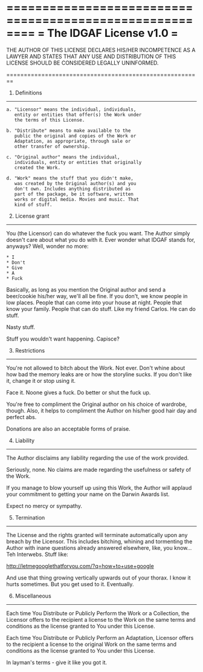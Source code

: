 ========================================================
=               The IDGAF License v1.0                 =
========================================================

THE AUTHOR OF THIS LICENSE DECLARES HIS/HER INCOMPETENCE
AS A LAWYER AND STATES THAT ANY USE AND DISTRIBUTION OF
THIS LICENSE SHOULD BE CONSIDERED LEGALLY UNINFORMED.

========================================================

1. Definitions
--------------

    a. "Licensor" means the individual, individuals,
       entity or entities that offer(s) the Work under
       the terms of this License.

    b. "Distribute" means to make available to the
       public the original and copies of the Work or
       Adaptation, as appropriate, through sale or
       other transfer of ownership.

    c. "Original author" means the individual,
       individuals, entity or entities that originally
       created the Work.

    d. "Work" means the stuff that you didn't make,
       was created by the Original author(s) and you
       don't own. Includes anything distributed as
       part of the package, be it software, written
       works or digital media. Movies and music. That
       kind of stuff.

2. License grant
----------------

You (the Licensor) can do whatever the fuck you want. The
Author simply doesn't care about what you do with it. Ever
wonder what IDGAF stands for, anyways? Well, wonder no
more:

    * I
    * Don't
    * Give
    * A
    * Fuck

Basically, as long as you mention the Original author and
send a beer/cookie his/her way, we'll all be fine. If you
don't, we know people in low places. People that can come
into your house at night. People that know your family.
People that can do stuff. Like my friend Carlos. He can
do stuff.

Nasty stuff.

Stuff you wouldn't want happening. Capisce?

3. Restrictions
---------------

You're not allowed to bitch about the Work. Not ever.
Don't whine about how bad the memory leaks are or how
the storyline sucks. If you don't like it, change it or
stop using it.

Face it. Noone gives a fuck. Do better or shut the fuck
up.

You're free to compliment the Original author on his
choice of wardrobe, though. Also, it helps to compliment
the Author on his/her good hair day and perfect abs.

Donations are also an acceptable forms of praise.

4. Liability
------------

The Author disclaims any liability regarding the use of
the work provided.

Seriously, none. No claims are made regarding the
usefulness or safety of the Work.

If you manage to blow yourself up using this Work, the
Author will applaud your commitment to getting your
name on the Darwin Awards list.

Expect no mercy or sympathy.

5. Termination
--------------

The License and the rights granted will terminate
automatically upon any breach by the Licensor. This
includes bitching, whining and tormenting the Author
with inane questions already answered elsewhere,
like, you know... Teh Interwebs. Stuff like:

http://letmegooglethatforyou.com/?q=how+to+use+google

And use that thing growing vertically upwards out of
your thorax. I know it hurts sometimes. But you get
used to it. Eventually.

6. Miscellaneous
----------------

Each time You Distribute or Publicly Perform the Work
or a Collection, the Licensor offers to the recipient
a license to the Work on the same terms and conditions
as the license granted to You under this License.

Each time You Distribute or Publicly Perform an
Adaptation, Licensor offers to the recipient a license
to the original Work on the same terms and conditions
as the license granted to You under this License.

In layman's terms - give it like you got it.
